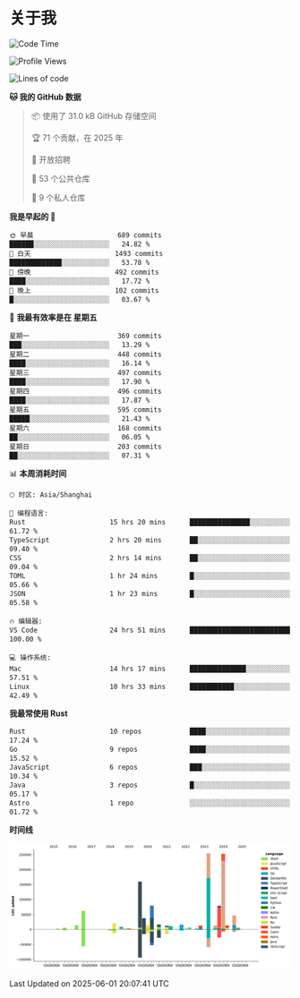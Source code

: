 # 关于我

<!--START_SECTION:waka-->
![Code Time](http://img.shields.io/badge/Code%20Time-3%2C840%20hrs%2042%20mins-blue)

![Profile Views](http://img.shields.io/badge/%E4%B8%AA%E4%BA%BA%E8%B5%84%E6%96%99%E8%A7%82%E7%9C%8B%E6%AC%A1%E6%95%B0-0-blue)

![Lines of code](https://img.shields.io/badge/%E4%BB%8E%E3%80%8CHello%20World%E3%80%8D%E8%B5%B7%E6%88%91%E5%B7%B2%E7%BB%8F%E5%86%99%E4%BA%86-1.1%20million%20%E8%A1%8C%E4%BB%A3%E7%A0%81-blue)

**🐱 我的 GitHub 数据** 

> 📦  使用了 31.0 kB GitHub 存储空间 
 > 
> 🏆 71 个贡献，在 2025 年
 > 
> 💼 开放招聘
 > 
> 📜 53 个公共仓库 
 > 
> 🔑 9 个私人仓库 
 > 
**我是早起的 🐤** 

```text
🌞 早晨                     689 commits         ██████░░░░░░░░░░░░░░░░░░░   24.82 % 
🌆 白天                     1493 commits        █████████████░░░░░░░░░░░░   53.78 % 
🌃 傍晚                     492 commits         ████░░░░░░░░░░░░░░░░░░░░░   17.72 % 
🌙 晚上                     102 commits         █░░░░░░░░░░░░░░░░░░░░░░░░   03.67 % 
```
📅 **我最有效率是在 星期五** 

```text
星期一                      369 commits         ███░░░░░░░░░░░░░░░░░░░░░░   13.29 % 
星期二                      448 commits         ████░░░░░░░░░░░░░░░░░░░░░   16.14 % 
星期三                      497 commits         ████░░░░░░░░░░░░░░░░░░░░░   17.90 % 
星期四                      496 commits         ████░░░░░░░░░░░░░░░░░░░░░   17.87 % 
星期五                      595 commits         █████░░░░░░░░░░░░░░░░░░░░   21.43 % 
星期六                      168 commits         ██░░░░░░░░░░░░░░░░░░░░░░░   06.05 % 
星期日                      203 commits         ██░░░░░░░░░░░░░░░░░░░░░░░   07.31 % 
```


📊 **本周消耗时间** 

```text
🕑︎ 时区: Asia/Shanghai

💬 编程语言: 
Rust                     15 hrs 20 mins      ███████████████░░░░░░░░░░   61.72 % 
TypeScript               2 hrs 20 mins       ██░░░░░░░░░░░░░░░░░░░░░░░   09.40 % 
CSS                      2 hrs 14 mins       ██░░░░░░░░░░░░░░░░░░░░░░░   09.04 % 
TOML                     1 hr 24 mins        █░░░░░░░░░░░░░░░░░░░░░░░░   05.66 % 
JSON                     1 hr 23 mins        █░░░░░░░░░░░░░░░░░░░░░░░░   05.58 % 

🔥 编辑器: 
VS Code                  24 hrs 51 mins      █████████████████████████   100.00 % 

💻 操作系统: 
Mac                      14 hrs 17 mins      ██████████████░░░░░░░░░░░   57.51 % 
Linux                    10 hrs 33 mins      ███████████░░░░░░░░░░░░░░   42.49 % 
```

**我最常使用 Rust** 

```text
Rust                     10 repos            ████░░░░░░░░░░░░░░░░░░░░░   17.24 % 
Go                       9 repos             ████░░░░░░░░░░░░░░░░░░░░░   15.52 % 
JavaScript               6 repos             ███░░░░░░░░░░░░░░░░░░░░░░   10.34 % 
Java                     3 repos             █░░░░░░░░░░░░░░░░░░░░░░░░   05.17 % 
Astro                    1 repo              ░░░░░░░░░░░░░░░░░░░░░░░░░   01.72 % 
```



**时间线**

![Lines of Code chart](https://raw.githubusercontent.com/catusax/catusax/master/assets/bar_graph.png)


 Last Updated on 2025-06-01 20:07:41 UTC
<!--END_SECTION:waka-->
